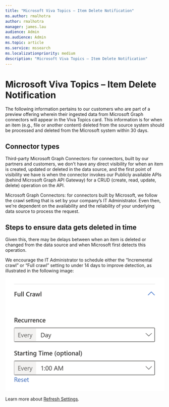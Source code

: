 ```yaml
---
title: "Microsoft Viva Topics – Item Delete Notification"
ms.author: rmalhotra
author: rmalhotra
manager: james.lau
audience: Admin
ms.audience: Admin
ms.topic: article
ms.service: mssearch
ms.localizationpriority: medium
description: "Microsoft Viva Topics – Item Delete Notification"
---
```


# Microsoft Viva Topics – Item Delete Notification

The following information pertains to our customers who are part of a preview offering wherein their ingested data from Microsoft Graph connectors will appear in the Viva Topics card. This information is for when an item (e.g., file or another content) deleted from the source system should be processed and deleted from the Microsoft system within 30 days.

## Connector types

Third-party Microsoft Graph Connectors: for connectors, built by our partners and customers, we don't have any direct visibility for when an item is created, updated or deleted in the data source, and the first point of visibility we have is when the connector invokes our Publicly available APIs (behind Microsoft Graph API Gateway) for a CRUD (create, read, update, delete) operation on the API.

Microsoft Graph Connectors: for connectors built by Microsoft, we follow the crawl setting that is set by your company’s IT Administrator. Even then, we're dependent on the availability and the reliability of your underlying data source to process the request.  

## Steps to ensure data gets deleted in time

Given this, there may be delays between when an item is deleted or changed from the data source and when Microsoft first detects this operation.  

We encourage the IT Administrator to schedule either the “Incremental crawl” or “Full crawl” setting to under 14 days to improve detection, as illustrated in the following image:

![Screenshot that shows recommended refresh settings.](media/refresh-settings/full-day-view.png)

Learn more about [Refresh Settings](configure-connector.md).
